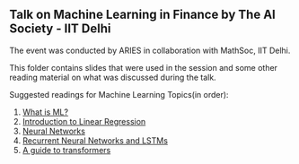## Talk on Machine Learning in Finance by The AI Society - IIT Delhi

The event was conducted by ARIES in collaboration with MathSoc, IIT Delhi.

This folder contains slides that were used in the session and some other reading material on what was discussed during the talk.

Suggested readings for Machine Learning Topics(in order):
1)  [What is ML?](https://www.ibm.com/topics/machine-learning)
2)  [Introduction to Linear Regression](https://utsavdesai26.medium.com/linear-regression-made-simple-a-step-by-step-tutorial-fb8e737ea2d9)
3)  [Neural Networks](https://towardsdatascience.com/machine-learning-for-beginners-an-introduction-to-neural-networks-d49f22d238f9)
4)  [Recurrent Neural Networks and LSTMs](https://medium.com/@humble_bee/rnn-recurrent-neural-networks-lstm-842ba7205bbf)
5)  [A guide to transformers](http://jalammar.github.io/illustrated-transformer/)
